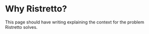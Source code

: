 # Why Ristretto?

This page should have writing explaining the context for the problem
Ristretto solves.
